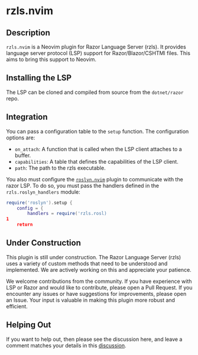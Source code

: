 # rzls.nvim

## Description

`rzls.nvim` is a Neovim plugin for Razor Language Server (rzls). It provides
language server protocol (LSP) support for Razor/Blazor/CSHTMl files. This aims
to bring this support to Neovim.

## Installing the LSP

The LSP can be cloned and compiled from source from the `dotnet/razor` repo.

## Integration

You can pass a configuration table to the `setup` function. The configuration options are:

- `on_attach`: A function that is called when the LSP client attaches to a buffer.
- `capabilities`: A table that defines the capabilities of the LSP client.
- `path`: The path to the rzls executable.

You also must configure the [`roslyn.nvim`](https://github.com/seblj/roslyn.nvim) plugin
to communicate with the razor LSP. To do so, you must pass the handlers defined in the
`rzls.roslyn_handlers` module:

```lua
require('roslyn').setup {
    config = {
        handlers = require('rzls.rosl)
1
    return
```

## Under Construction

This plugin is still under construction. The Razor Language Server (rzls) uses a
variety of custom methods that need to be understood and implemented. We are
actively working on this and appreciate your patience.

We welcome contributions from the community. If you have experience with LSP or
Razor and would like to contribute, please open a Pull Request. If
you encounter any issues or have suggestions for improvements, please open an
Issue. Your input is valuable in making this plugin more robust and efficient.

## Helping Out

If you want to help out, then please see the discussion here, and leave a
comment matches your details in this [discussion](https://github.com/tris203/rzls.nvim/discussions/1).
